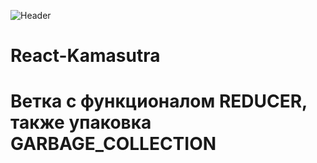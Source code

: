 
![Header](https://i.pinimg.com/originals/c4/7b/11/c47b1158e15b9fa027503e4ccb47f63b.png)



# React-Kamasutra
# Ветка с функционалом REDUCER, также упаковка GARBAGE_COLLECTION

